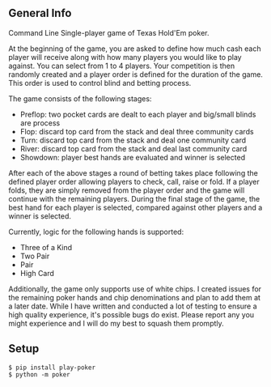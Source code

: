 ## General Info
Command Line Single-player game of Texas Hold'Em poker. 

At the beginning of the game, you are asked to define how much cash each player will receive along with how many players you would like to play against. You can select from 1 to 4 players. Your competition is then randomly created and a player order is defined for the duration of the game. This order is used to control blind and betting process.

The game consists of the following stages:
- Preflop: two pocket cards are dealt to each player and big/small blinds are process
- Flop: discard top card from the stack and deal three community cards
- Turn: discard top card from the stack and deal one community card
- River: discard top card from the stack and deal last community card
- Showdown: player best hands are evaluated and winner is selected

After each of the above stages a round of betting takes place following the defined player order allowing players to check, call, raise or fold. If a player folds, they are simply removed from the player order and the game will continue with the remaining players. During the final stage of the game, the best hand for each player is selected, compared against other players and a winner is selected. 

Currently, logic for the following hands is supported:

- Three of a Kind
- Two Pair
- Pair
- High Card

Additionally, the game only supports use of white chips. I created issues for the remaining poker hands and chip denominations and plan to add them at a later date. While I have written and conducted a lot of testing to ensure a high quality experience, it's possible bugs do exist. Please report any you might experience and I will do my best to squash them promptly.

## Setup
```
$ pip install play-poker
$ python -m poker
```